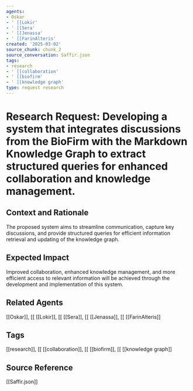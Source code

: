 ```yaml
---
agents:
- Oskar
- ' [[Lokir'
- ' [[Sera'
- ' [[Jenassa'
- ' [[FarinAlteris'
created: '2025-03-02'
source_chunk: chunk_2
source_conversation: Saffir.json
tags:
- research
- ' [[collaboration'
- ' [[biofirm'
- ' [[knowledge graph'
type: request research
---
```


# Research Request: Developing a system that integrates discussions from the BioFirm with the Markdown Knowledge Graph to extract structured queries for enhanced collaboration and knowledge management.

## Context and Rationale
The proposed system aims to streamline communication, capture key discussions, and provide structured queries for efficient information retrieval and updating of the knowledge graph.

## Expected Impact
Improved collaboration, enhanced knowledge management, and more efficient access to relevant information will be achieved through the development and implementation of this system.

## Related Agents
[[Oskar]], [[ [[Lokir]], [[ [[Sera]], [[ [[Jenassa]], [[ [[FarinAlteris]]

## Tags
[[research]], [[ [[collaboration]], [[ [[biofirm]], [[ [[knowledge graph]]

## Source Reference
[[Saffir.json]]

